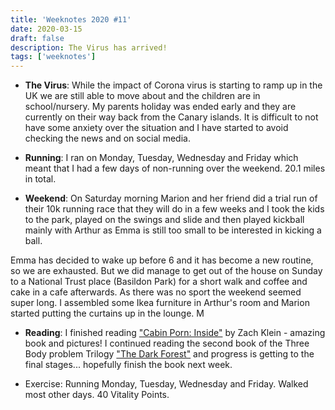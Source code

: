 ```yaml
---
title: 'Weeknotes 2020 #11'
date: 2020-03-15
draft: false
description: The Virus has arrived!
tags: ['weeknotes']
---
```


- **The Virus**: While the impact of Corona virus is starting to ramp up in the UK we are still able to move about and the children are in school/nursery. My parents holiday was ended early and they are currently on their way back from the Canary islands. It is difficult to not have some anxiety over the situation and I have started to avoid checking the news and on social media.

- **Running**: I ran on Monday, Tuesday, Wednesday and Friday which meant that I had a few days of non-running over the weekend. 20.1 miles in total.

- **Weekend**: On Saturday morning Marion and her friend did a trial run of their 10k running race that they will do in a few weeks and I took the kids to the park, played on the swings and slide and then played kickball mainly with Arthur as Emma is still too small to be interested in kicking a ball.

Emma has decided to wake up before 6 and it has become a new routine, so we are exhausted. But we did manage to get out of the house on Sunday to a National Trust place (Basildon Park) for a short walk and coffee and cake in a cafe afterwards. As there was no sport the weekend seemed super long. I assembled some Ikea furniture in Arthur's room and Marion started putting the curtains up in the lounge. M

- **Reading**: I finished reading ["Cabin Porn: Inside"](https://www.amazon.co.uk/Cabin-Porn-Inside-Zach-Klein/dp/0241388546) by Zach Klein - amazing book and pictures! I continued reading the second book of the Three Body problem Trilogy ["The Dark Forest"](https://www.goodreads.com/book/show/23168817-the-dark-forest) and progress is getting to the final stages... hopefully finish the book next week.

- Exercise: Running Monday, Tuesday, Wednesday and Friday. Walked most other days. 40 Vitality Points.


